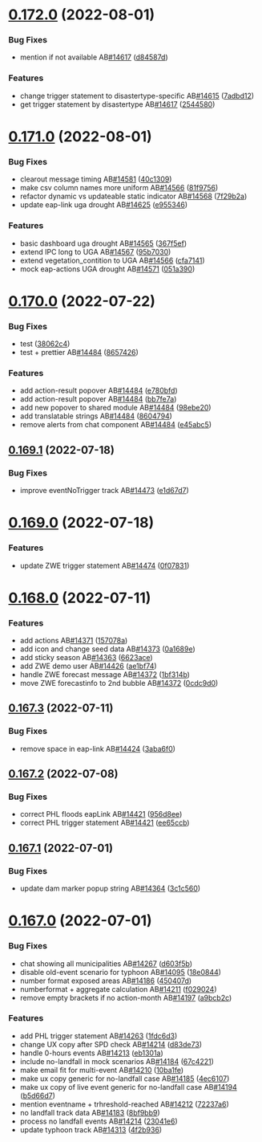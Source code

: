 # [0.172.0](https://github.com/rodekruis/IBF-system/compare/v0.171.0...v0.172.0) (2022-08-01)


### Bug Fixes

* mention if not available AB[#14617](https://github.com/rodekruis/IBF-system/issues/14617) ([d84587d](https://github.com/rodekruis/IBF-system/commit/d84587dbeca7df6234ae68070452ebbc011c6759))


### Features

* change trigger statement to disastertype-specific AB[#14615](https://github.com/rodekruis/IBF-system/issues/14615) ([7adbd12](https://github.com/rodekruis/IBF-system/commit/7adbd12613a9b3dcddf701b3e34b82029bb7329a))
* get trigger statement by disastertype AB[#14617](https://github.com/rodekruis/IBF-system/issues/14617) ([2544580](https://github.com/rodekruis/IBF-system/commit/25445807f47462d8d3d87859c409c636bfb2b86b))



# [0.171.0](https://github.com/rodekruis/IBF-system/compare/v0.170.0...v0.171.0) (2022-08-01)


### Bug Fixes

* clearout message timing AB[#14581](https://github.com/rodekruis/IBF-system/issues/14581) ([40c1309](https://github.com/rodekruis/IBF-system/commit/40c1309f01d9616e2fa96882035e798ead2dfe23))
* make csv column names more uniform AB[#14566](https://github.com/rodekruis/IBF-system/issues/14566) ([81f9756](https://github.com/rodekruis/IBF-system/commit/81f97567f9e6c4d4249d793a81afa5ef551a3a00))
* refactor dynamic vs updateable static indicator AB[#14568](https://github.com/rodekruis/IBF-system/issues/14568) ([7f29b2a](https://github.com/rodekruis/IBF-system/commit/7f29b2ac91e7dc42e11c22e1ac8c8af97d930b8d))
* update eap-link uga drought AB[#14625](https://github.com/rodekruis/IBF-system/issues/14625) ([e955346](https://github.com/rodekruis/IBF-system/commit/e955346ea34c7184f91f27bb576fddf80f70cd8a))


### Features

* basic dashboard uga drought AB[#14565](https://github.com/rodekruis/IBF-system/issues/14565) ([367f5ef](https://github.com/rodekruis/IBF-system/commit/367f5efde6298bca27f36702649f2a2dc34d8f83))
* extend IPC long to UGA AB[#14567](https://github.com/rodekruis/IBF-system/issues/14567) ([95b7030](https://github.com/rodekruis/IBF-system/commit/95b7030b80eca157e9a8384102ba62da866239f0))
* extend vegetation_contition to UGA AB[#14566](https://github.com/rodekruis/IBF-system/issues/14566) ([cfa7141](https://github.com/rodekruis/IBF-system/commit/cfa71418c22b2a2215cf1fe4abc715380d838170))
* mock eap-actions UGA drought AB[#14571](https://github.com/rodekruis/IBF-system/issues/14571) ([051a390](https://github.com/rodekruis/IBF-system/commit/051a3904441ea22b9a63ac2128d997d273d72f68))



# [0.170.0](https://github.com/rodekruis/IBF-system/compare/v0.169.1...v0.170.0) (2022-07-22)


### Bug Fixes

* test ([38062c4](https://github.com/rodekruis/IBF-system/commit/38062c4447790380a5e02d3cdf0fb173369849d9))
* test + prettier AB[#14484](https://github.com/rodekruis/IBF-system/issues/14484) ([8657426](https://github.com/rodekruis/IBF-system/commit/86574263b51edaa96447db53d05e373678d7d1c1))


### Features

* add action-result popover AB[#14484](https://github.com/rodekruis/IBF-system/issues/14484) ([e780bfd](https://github.com/rodekruis/IBF-system/commit/e780bfdd4a15bc8523e28cb8b810bd581ff752d8))
* add action-result popover AB[#14484](https://github.com/rodekruis/IBF-system/issues/14484) ([bb7fe7a](https://github.com/rodekruis/IBF-system/commit/bb7fe7a86e4e826b3c5dfad187620a594942d710))
* add new popover to shared module AB[#14484](https://github.com/rodekruis/IBF-system/issues/14484) ([98ebe20](https://github.com/rodekruis/IBF-system/commit/98ebe20d39a3c7b9221ac1286b1da8d9d7433b2d))
* add translatable strings AB[#14484](https://github.com/rodekruis/IBF-system/issues/14484) ([8604794](https://github.com/rodekruis/IBF-system/commit/86047948582d9c8e9df1a92acaccc44ac3efa4ae))
* remove alerts from chat component AB[#14484](https://github.com/rodekruis/IBF-system/issues/14484) ([e45abc5](https://github.com/rodekruis/IBF-system/commit/e45abc52291cf236781fb6a694e59a057eb95d79))



## [0.169.1](https://github.com/rodekruis/IBF-system/compare/v0.169.0...v0.169.1) (2022-07-18)


### Bug Fixes

* improve eventNoTrigger track AB[#14473](https://github.com/rodekruis/IBF-system/issues/14473) ([e1d67d7](https://github.com/rodekruis/IBF-system/commit/e1d67d7c6e0c2e5e09884c0f256a3f39ccbd34e7))



# [0.169.0](https://github.com/rodekruis/IBF-system/compare/v0.168.0...v0.169.0) (2022-07-18)


### Features

* update ZWE trigger statement AB[#14474](https://github.com/rodekruis/IBF-system/issues/14474) ([0f07831](https://github.com/rodekruis/IBF-system/commit/0f078314f7bba4987f95abdf256c014f5377d3c0))



# [0.168.0](https://github.com/rodekruis/IBF-system/compare/v0.167.3...v0.168.0) (2022-07-11)


### Features

* add actions AB[#14371](https://github.com/rodekruis/IBF-system/issues/14371) ([157078a](https://github.com/rodekruis/IBF-system/commit/157078ab32e789bb31833a7b4a6ba075a8e4f5cf))
* add icon and change seed data AB[#14373](https://github.com/rodekruis/IBF-system/issues/14373) ([0a1689e](https://github.com/rodekruis/IBF-system/commit/0a1689e6ecde0a9c30324aed45925e0f29dc0dec))
* add sticky season AB[#14363](https://github.com/rodekruis/IBF-system/issues/14363) ([6623ace](https://github.com/rodekruis/IBF-system/commit/6623ace25d2c78aac2357a79aad8dde8da2c417b))
* add ZWE demo user AB[#14426](https://github.com/rodekruis/IBF-system/issues/14426) ([ae1bf74](https://github.com/rodekruis/IBF-system/commit/ae1bf74a09d63c13bf9b32fcd688e14b54394243))
* handle ZWE forecast message AB[#14372](https://github.com/rodekruis/IBF-system/issues/14372) ([1bf314b](https://github.com/rodekruis/IBF-system/commit/1bf314bd2039895ce19a11cfab03e4f14ee43b73))
* move ZWE forecastinfo to 2nd bubble AB[#14372](https://github.com/rodekruis/IBF-system/issues/14372) ([0cdc9d0](https://github.com/rodekruis/IBF-system/commit/0cdc9d074ac1b488b9354d1cbadf7ce445cdb47a))



## [0.167.3](https://github.com/rodekruis/IBF-system/compare/v0.167.2...v0.167.3) (2022-07-11)


### Bug Fixes

* remove space in eap-link AB[#14424](https://github.com/rodekruis/IBF-system/issues/14424) ([3aba6f0](https://github.com/rodekruis/IBF-system/commit/3aba6f06d1f2c0b87a553a2aff9512a78ebe2c08))



## [0.167.2](https://github.com/rodekruis/IBF-system/compare/v0.167.1...v0.167.2) (2022-07-08)


### Bug Fixes

* correct PHL floods eapLink AB[#14421](https://github.com/rodekruis/IBF-system/issues/14421) ([956d8ee](https://github.com/rodekruis/IBF-system/commit/956d8eec08488d2792466d55d3853742bf03227f))
* correct PHL trigger statement AB[#14421](https://github.com/rodekruis/IBF-system/issues/14421) ([ee65ccb](https://github.com/rodekruis/IBF-system/commit/ee65ccba83bb6221abed002b734ebfdf39e59d66))



## [0.167.1](https://github.com/rodekruis/IBF-system/compare/v0.167.0...v0.167.1) (2022-07-01)


### Bug Fixes

* update dam marker popup string AB[#14364](https://github.com/rodekruis/IBF-system/issues/14364) ([3c1c560](https://github.com/rodekruis/IBF-system/commit/3c1c560f9584eead21b498b2d875523edafdfb8e))



# [0.167.0](https://github.com/rodekruis/IBF-system/compare/v0.166.0...v0.167.0) (2022-07-01)


### Bug Fixes

* chat showing all municipalities AB[#14267](https://github.com/rodekruis/IBF-system/issues/14267) ([d603f5b](https://github.com/rodekruis/IBF-system/commit/d603f5b881fd1e17eab4292b376a2096124e7788))
* disable old-event scenario for typhoon AB[#14095](https://github.com/rodekruis/IBF-system/issues/14095) ([18e0844](https://github.com/rodekruis/IBF-system/commit/18e08448c3a191357adee476520d4a1a93efc626))
* number format exposed areas AB[#14186](https://github.com/rodekruis/IBF-system/issues/14186) ([450407d](https://github.com/rodekruis/IBF-system/commit/450407dc6457b34f1be58a3188d49eb8b8d1dd78))
* numberformat + aggregate calculation AB[#14211](https://github.com/rodekruis/IBF-system/issues/14211) ([f029024](https://github.com/rodekruis/IBF-system/commit/f029024ce4c85bd373353118749fb2edd0fdf4e5))
* remove empty brackets if no action-month AB[#14197](https://github.com/rodekruis/IBF-system/issues/14197) ([a9bcb2c](https://github.com/rodekruis/IBF-system/commit/a9bcb2c5cef3dfda2324751ae15ebfd59c75e54f))


### Features

* add PHL trigger statement AB[#14263](https://github.com/rodekruis/IBF-system/issues/14263) ([1fdc6d3](https://github.com/rodekruis/IBF-system/commit/1fdc6d33fc518b7f1fde69cd4806519148896343))
* change UX copy after SPD check AB[#14214](https://github.com/rodekruis/IBF-system/issues/14214) ([d83de73](https://github.com/rodekruis/IBF-system/commit/d83de7367686cd99ef75316e0e87a0de786c3a5b))
* handle 0-hours events AB[#14213](https://github.com/rodekruis/IBF-system/issues/14213) ([eb1301a](https://github.com/rodekruis/IBF-system/commit/eb1301a74186e1bf62ad2f0f7622e76807156d21))
* include no-landfall in mock scenarios AB[#14184](https://github.com/rodekruis/IBF-system/issues/14184) ([67c4221](https://github.com/rodekruis/IBF-system/commit/67c4221cc525ea69cb8b9fb6018b608dad7d0374))
* make email fit for multi-event AB[#14210](https://github.com/rodekruis/IBF-system/issues/14210) ([10ba1fe](https://github.com/rodekruis/IBF-system/commit/10ba1fedb3dbedae383691ab275e54b7f2f8120b))
* make ux copy generic for no-landfall case AB[#14185](https://github.com/rodekruis/IBF-system/issues/14185) ([4ec6107](https://github.com/rodekruis/IBF-system/commit/4ec610706936e222df36c95f53c3b6e5c205f707))
* make ux copy of live event generic for no-landfall case AB[#14194](https://github.com/rodekruis/IBF-system/issues/14194) ([b5d66d7](https://github.com/rodekruis/IBF-system/commit/b5d66d76e0a9442bab0d739eae72bac79fc7bd62))
* mention eventname + trhreshold-reached AB[#14212](https://github.com/rodekruis/IBF-system/issues/14212) ([72237a6](https://github.com/rodekruis/IBF-system/commit/72237a6b257ca0977672fe5ff172fab9d5618f91))
* no landfall track data AB[#14183](https://github.com/rodekruis/IBF-system/issues/14183) ([8bf9bb9](https://github.com/rodekruis/IBF-system/commit/8bf9bb941a6a506673b32edb194cb53c8dd3baaa))
* process no landfall events AB[#14214](https://github.com/rodekruis/IBF-system/issues/14214) ([23041e6](https://github.com/rodekruis/IBF-system/commit/23041e685a3120b4f726733a927e02906bfb75b0))
* update typhoon track AB[#14313](https://github.com/rodekruis/IBF-system/issues/14313) ([4f2b936](https://github.com/rodekruis/IBF-system/commit/4f2b93651804cc4382ff1176120cfadda3856ec8))



